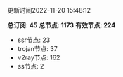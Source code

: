更新时间2022-11-20 15:48:12

**总订阅: 45**
**总节点: 1173**
**有效节点: 224**
- ssr节点: 23
- trojan节点: 37
- v2ray节点: 162
- ss节点: 2
